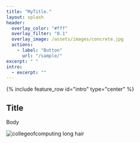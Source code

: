 ```yaml
---
title: "MyTitle."
layout: splash
header:
  overlay_color: "#fff"
  overlay_filter: "0.1"
  overlay_image: /assets/images/concrete.jpg
  actions:
    - label: "Button"
      url: "/sample/"
excerpt: " "
intro:
  - excerpt: ""
---
```


{% include feature_row id="intro" type="center" %}

## Title

Body

![collegeofcomputing](/assets/images/collegeofcomputing.jpg)
long hair
